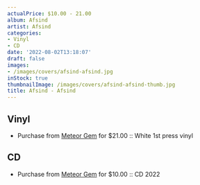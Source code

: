 ```yaml
---
actualPrice: $10.00 - 21.00
album: Afsind
artist: Afsind
categories:
- Vinyl
- CD
date: '2022-08-02T13:18:07'
draft: false
images:
- /images/covers/afsind-afsind.jpg
inStock: true
thumbnailImage: /images/covers/afsind-afsind-thumb.jpg
title: Afsind - Afsind
---
```


## Vinyl
* Purchase from [Meteor Gem](https://meteor-gem.com/products/afsind-afsind-lp) for $21.00 :: White 1st press vinyl
## CD
* Purchase from [Meteor Gem](https://meteor-gem.com/products/afsind-afsind-cd) for $10.00 :: CD 2022
